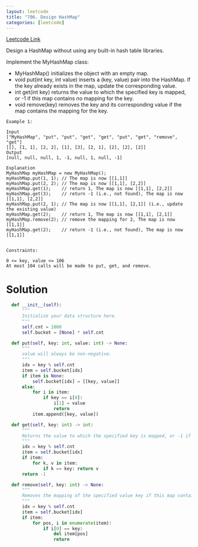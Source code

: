 ```yaml
---
layout: leetcode
title: "706. Design HashMap"
categories: [leetcode]
---
```


[Leetcode Link](https://leetcode.com/problems/design-hashmap/)

Design a HashMap without using any built-in hash table libraries.

Implement the MyHashMap class:

* MyHashMap() initializes the object with an empty map.
* void put(int key, int value) inserts a (key, value) pair into the HashMap. If the key already exists in the map, update the corresponding value.
* int get(int key) returns the value to which the specified key is mapped, or -1 if this map contains no mapping for the key.
* void remove(key) removes the key and its corresponding value if the map contains the mapping for the key.
 
```
Example 1:

Input
["MyHashMap", "put", "put", "get", "get", "put", "get", "remove", "get"]
[[], [1, 1], [2, 2], [1], [3], [2, 1], [2], [2], [2]]
Output
[null, null, null, 1, -1, null, 1, null, -1]

Explanation
MyHashMap myHashMap = new MyHashMap();
myHashMap.put(1, 1); // The map is now [[1,1]]
myHashMap.put(2, 2); // The map is now [[1,1], [2,2]]
myHashMap.get(1);    // return 1, The map is now [[1,1], [2,2]]
myHashMap.get(3);    // return -1 (i.e., not found), The map is now [[1,1], [2,2]]
myHashMap.put(2, 1); // The map is now [[1,1], [2,1]] (i.e., update the existing value)
myHashMap.get(2);    // return 1, The map is now [[1,1], [2,1]]
myHashMap.remove(2); // remove the mapping for 2, The map is now [[1,1]]
myHashMap.get(2);    // return -1 (i.e., not found), The map is now [[1,1]]
 

Constraints:

0 <= key, value <= 106
At most 104 calls will be made to put, get, and remove.
```

# Solution

```python
  def __init__(self):
      """
      Initialize your data structure here.
      """
      self.cnt = 1000
      self.bucket = [None] * self.cnt

  def put(self, key: int, value: int) -> None:
      """
      value will always be non-negative.
      """
      idx = key % self.cnt
      item = self.bucket[idx]
      if item is None:
          self.bucket[idx] = [[key, value]]
      else:
          for i in item:
              if key == i[0]:
                  i[1] = value
                  return
          item.append([key, value])

  def get(self, key: int) -> int:
      """
      Returns the value to which the specified key is mapped, or -1 if this map contains no mapping for the key
      """
      idx = key % self.cnt
      item = self.bucket[idx]
      if item:
          for k, v in item:
              if k == key: return v
      return -1

  def remove(self, key: int) -> None:
      """
      Removes the mapping of the specified value key if this map contains a mapping for the key
      """
      idx = key % self.cnt
      item = self.bucket[idx]
      if item:
          for pos, i in enumerate(item):
              if i[0] == key: 
                  del item[pos]
                  return
```
